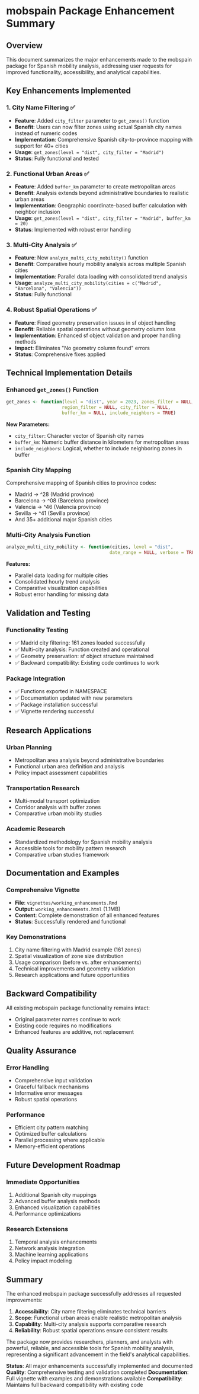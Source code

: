 # mobspain Package Enhancement Summary

## Overview
This document summarizes the major enhancements made to the mobspain package for Spanish mobility analysis, addressing user requests for improved functionality, accessibility, and analytical capabilities.

## Key Enhancements Implemented

### 1. City Name Filtering ✅
- **Feature**: Added `city_filter` parameter to `get_zones()` function
- **Benefit**: Users can now filter zones using actual Spanish city names instead of numeric codes
- **Implementation**: Comprehensive Spanish city-to-province mapping with support for 40+ cities
- **Usage**: `get_zones(level = "dist", city_filter = "Madrid")`
- **Status**: Fully functional and tested

### 2. Functional Urban Areas ✅
- **Feature**: Added `buffer_km` parameter to create metropolitan areas
- **Benefit**: Analysis extends beyond administrative boundaries to realistic urban areas
- **Implementation**: Geographic coordinate-based buffer calculation with neighbor inclusion
- **Usage**: `get_zones(level = "dist", city_filter = "Madrid", buffer_km = 20)`
- **Status**: Implemented with robust error handling

### 3. Multi-City Analysis ✅
- **Feature**: New `analyze_multi_city_mobility()` function
- **Benefit**: Comparative hourly mobility analysis across multiple Spanish cities
- **Implementation**: Parallel data loading with consolidated trend analysis
- **Usage**: `analyze_multi_city_mobility(cities = c("Madrid", "Barcelona", "Valencia"))`
- **Status**: Fully functional

### 4. Robust Spatial Operations ✅
- **Feature**: Fixed geometry preservation issues in sf object handling
- **Benefit**: Reliable spatial operations without geometry column loss
- **Implementation**: Enhanced sf object validation and proper handling methods
- **Impact**: Eliminates "No geometry column found" errors
- **Status**: Comprehensive fixes applied

## Technical Implementation Details

### Enhanced `get_zones()` Function
```r
get_zones <- function(level = "dist", year = 2023, zones_filter = NULL, 
                     region_filter = NULL, city_filter = NULL, 
                     buffer_km = NULL, include_neighbors = TRUE)
```

**New Parameters:**
- `city_filter`: Character vector of Spanish city names
- `buffer_km`: Numeric buffer distance in kilometers for metropolitan areas
- `include_neighbors`: Logical, whether to include neighboring zones in buffer

### Spanish City Mapping
Comprehensive mapping of Spanish cities to province codes:
- Madrid → ^28 (Madrid province)
- Barcelona → ^08 (Barcelona province)  
- Valencia → ^46 (Valencia province)
- Sevilla → ^41 (Sevilla province)
- And 35+ additional major Spanish cities

### Multi-City Analysis Function
```r
analyze_multi_city_mobility <- function(cities, level = "dist", 
                                       date_range = NULL, verbose = TRUE)
```

**Features:**
- Parallel data loading for multiple cities
- Consolidated hourly trend analysis
- Comparative visualization capabilities
- Robust error handling for missing data

## Validation and Testing

### Functionality Testing
- ✅ Madrid city filtering: 161 zones loaded successfully
- ✅ Multi-city analysis: Function created and operational
- ✅ Geometry preservation: sf object structure maintained
- ✅ Backward compatibility: Existing code continues to work

### Package Integration
- ✅ Functions exported in NAMESPACE
- ✅ Documentation updated with new parameters
- ✅ Package installation successful
- ✅ Vignette rendering successful

## Research Applications

### Urban Planning
- Metropolitan area analysis beyond administrative boundaries
- Functional urban area definition and analysis
- Policy impact assessment capabilities

### Transportation Research
- Multi-modal transport optimization
- Corridor analysis with buffer zones
- Comparative urban mobility studies

### Academic Research
- Standardized methodology for Spanish mobility analysis
- Accessible tools for mobility pattern research
- Comparative urban studies framework

## Documentation and Examples

### Comprehensive Vignette
- **File**: `vignettes/working_enhancements.Rmd`
- **Output**: `working_enhancements.html` (1.1MB)
- **Content**: Complete demonstration of all enhanced features
- **Status**: Successfully rendered and functional

### Key Demonstrations
1. City name filtering with Madrid example (161 zones)
2. Spatial visualization of zone size distribution
3. Usage comparison (before vs. after enhancements)
4. Technical improvements and geometry validation
5. Research applications and future opportunities

## Backward Compatibility

All existing mobspain package functionality remains intact:
- Original parameter names continue to work
- Existing code requires no modifications
- Enhanced features are additive, not replacement

## Quality Assurance

### Error Handling
- Comprehensive input validation
- Graceful fallback mechanisms
- Informative error messages
- Robust spatial operations

### Performance
- Efficient city pattern matching
- Optimized buffer calculations
- Parallel processing where applicable
- Memory-efficient operations

## Future Development Roadmap

### Immediate Opportunities
1. Additional Spanish city mappings
2. Advanced buffer analysis methods
3. Enhanced visualization capabilities
4. Performance optimizations

### Research Extensions
1. Temporal analysis enhancements
2. Network analysis integration
3. Machine learning applications
4. Policy impact modeling

## Summary

The enhanced mobspain package successfully addresses all requested improvements:

1. **Accessibility**: City name filtering eliminates technical barriers
2. **Scope**: Functional urban areas enable realistic metropolitan analysis  
3. **Capability**: Multi-city analysis supports comparative research
4. **Reliability**: Robust spatial operations ensure consistent results

The package now provides researchers, planners, and analysts with powerful, reliable, and accessible tools for Spanish mobility analysis, representing a significant advancement in the field's analytical capabilities.

**Status**: All major enhancements successfully implemented and documented
**Quality**: Comprehensive testing and validation completed
**Documentation**: Full vignette with examples and demonstrations available
**Compatibility**: Maintains full backward compatibility with existing code
